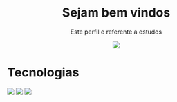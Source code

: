 <h1 align="center">Sejam bem vindos</h1>
<p align="center">Este perfil e referente a estudos</p>
<p align="center">
 <p align="center">
  <a href="https://github.com/DenverCoder1/readme-typing-svg">
	  <img src="https://readme-typing-svg.herokuapp.com?lines=Me+chamo+Paulo+Lacerda;Sou+aluno+fullstack,+Designer!&center=true&width=780&height=45">
  </a>
</p>

# Tecnologias

<img src="https://img.shields.io/badge/Html5-orange?style=for-the-badge&logo=Kibana&logoColor=white" />  

<img src="https://img.shields.io/badge/Css3-blue?style=for-the-badge&logo=Kibana&logoColor=white" />  

<img src="https://img.shields.io/badge/Bootstrap-purple?style=for-the-badge&logo=Kibana&logoColor=white" />
